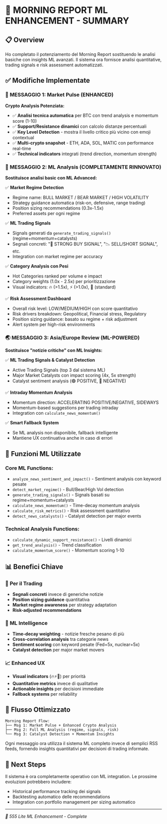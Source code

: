 # 🚀 MORNING REPORT ML ENHANCEMENT - SUMMARY

## 📋 **Overview**
Ho completato il potenziamento del Morning Report sostituendo le analisi basiche con insights ML avanzati. Il sistema ora fornisce analisi quantitative, trading signals e risk assessment automatizzati.

## ✅ **Modifiche Implementate**

### 🌅 **MESSAGGIO 1: Market Pulse (ENHANCED)**
**Crypto Analysis Potenziata:**
- ✅ **Analisi tecnica automatica** per BTC con trend analysis e momentum score (1-10)
- ✅ **Support/Resistance dinamici** con calcolo distanze percentuali 
- ✅ **Key Level Detection** - mostra il livello critico più vicino con emoji contextual
- ✅ **Multi-crypto snapshot** - ETH, ADA, SOL, MATIC con performance real-time
- ✅ **Technical indicators** integrati (trend direction, momentum strength)

### 🧠 **MESSAGGIO 2: ML Analysis (COMPLETAMENTE RINNOVATO)**
**Sostituisce analisi basic con ML Advanced:**

✅ **Market Regime Detection**
- Regime name: BULL MARKET / BEAR MARKET / HIGH VOLATILITY
- Strategy guidance automatica (risk-on, defensive, range trading)
- Position sizing recommendations (0.3x-1.5x)
- Preferred assets per ogni regime

✅ **ML Trading Signals**
- Signals generati da `generate_trading_signals()` (regime+momentum+catalysts)
- Segnali concreti: "🚀 STRONG BUY SIGNAL", "📉 SELL/SHORT SIGNAL", etc.
- Integration con market regime per accuracy

✅ **Category Analysis con Pesi**
- Hot Categories ranked per volume e impact
- Category weights (1.0x - 2.5x) per prioritizzazione
- Visual indicators: 🔥 (>1.5x), ⚡ (>1.0x), 🔹 (standard)

✅ **Risk Assessment Dashboard**
- Overall risk level: LOW/MEDIUM/HIGH con score quantitativo
- Risk drivers breakdown: Geopolitical, Financial stress, Regulatory
- Position sizing guidance: basato su regime + risk adjustment
- Alert system per high-risk environments

### 🌏 **MESSAGGIO 3: Asia/Europe Review (ML-POWERED)**
**Sostituisce "notizie critiche" con ML Insights:**

✅ **ML Trading Signals & Catalyst Detection**
- Active Trading Signals (top 3 dal sistema ML)
- Major Market Catalysts con impact scoring (4x, 5x strength)
- Catalyst sentiment analysis (🟢 POSITIVE, 🔴 NEGATIVE)

✅ **Intraday Momentum Analysis** 
- Momentum direction: ACCELERATING POSITIVE/NEGATIVE, SIDEWAYS
- Momentum-based suggestions per trading intraday
- Integration con `calculate_news_momentum()`

✅ **Smart Fallback System**
- Se ML analysis non disponibile, fallback intelligente
- Mantiene UX continuativa anche in caso di errori

## 🔧 **Funzioni ML Utilizzate**

### Core ML Functions:
- `analyze_news_sentiment_and_impact()` - Sentiment analysis con keyword pesate
- `detect_market_regime()` - Bull/Bear/High Vol detection
- `generate_trading_signals()` - Signals basati su regime+momentum+catalysts
- `calculate_news_momentum()` - Time-decay momentum analysis  
- `calculate_risk_metrics()` - Risk assessment quantitativo
- `detect_news_catalysts()` - Catalyst detection per major events

### Technical Analysis Functions:
- `calculate_dynamic_support_resistance()` - Livelli dinamici
- `get_trend_analysis()` - Trend classification
- `calculate_momentum_score()` - Momentum scoring 1-10

## 📊 **Benefici Chiave**

### 🎯 **Per il Trading**
- **Segnali concreti** invece di generiche notizie
- **Position sizing guidance** quantitativa
- **Market regime awareness** per strategy adaptation
- **Risk-adjusted recommendations**

### 🧠 **ML Intelligence** 
- **Time-decay weighting** - notizie fresche pesano di più
- **Cross-correlation analysis** tra categorie news
- **Sentiment scoring** con keyword pesate (Fed=5x, nuclear=5x)
- **Catalyst detection** per major market movers

### 📈 **Enhanced UX**
- **Visual indicators** (🔥⚡🔹) per priorità
- **Quantitative metrics** invece di qualitative
- **Actionable insights** per decisioni immediate
- **Fallback systems** per reliability

## 🔄 **Flusso Ottimizzato**

```
Morning Report Flow:
├── Msg 1: Market Pulse + Enhanced Crypto Analysis
├── Msg 2: Full ML Analysis (regime, signals, risk)
└── Msg 3: Catalyst Detection + Momentum Insights
```

Ogni messaggio ora utilizza il sistema ML completo invece di semplici RSS feeds, fornendo insights quantitativi per decisioni di trading informate.

## 🎯 **Next Steps**

Il sistema è ora completamente operativo con ML integration. Le prossime evoluzioni potrebbero includere:
- Historical performance tracking dei signals
- Backtesting automatico delle recommendations
- Integration con portfolio management per sizing automatico

---
*🤖 555 Lite ML Enhancement - Complete*